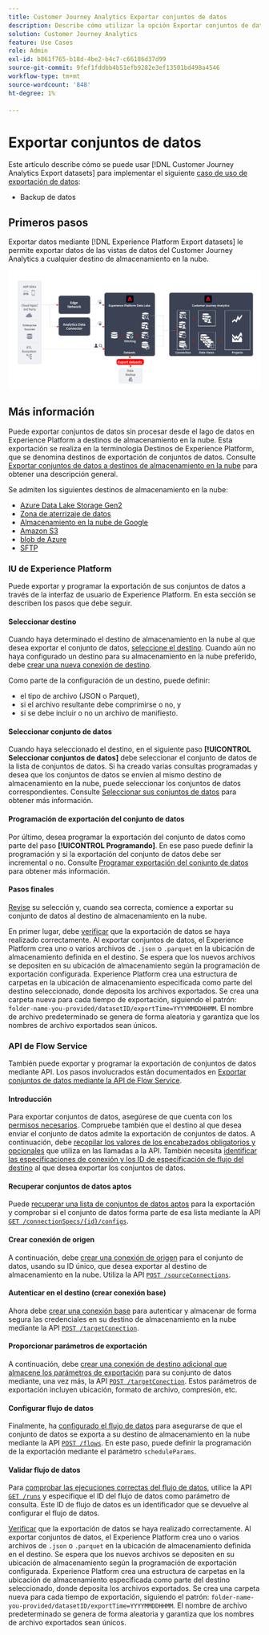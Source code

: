 ```yaml
---
title: Customer Journey Analytics Exportar conjuntos de datos
description: Describe cómo utilizar la opción Exportar conjuntos de datos para realizar copias de seguridad de los datos.
solution: Customer Journey Analytics
feature: Use Cases
role: Admin
exl-id: b861f765-b18d-4be2-b4c7-c66186d37d99
source-git-commit: 9fef1fddbb4b51efb9282e3ef13501bd498a4546
workflow-type: tm+mt
source-wordcount: '848'
ht-degree: 1%

---
```


# Exportar conjuntos de datos

Este artículo describe cómo se puede usar [!DNL Customer Journey Analytics Export datasets] para implementar el siguiente [caso de uso de exportación de datos](overview.md):

- Backup de datos

## Primeros pasos

Exportar datos mediante [!DNL Experience Platform Export datasets] le permite exportar datos de las vistas de datos del Customer Journey Analytics a cualquier destino de almacenamiento en la nube.

![extensión de BI](../assets/export-datasets.svg)

## Más información

Puede exportar conjuntos de datos sin procesar desde el lago de datos en Experience Platform a destinos de almacenamiento en la nube. Esta exportación se realiza en la terminología Destinos de Experience Platform, que se denomina destinos de exportación de conjuntos de datos. Consulte [Exportar conjuntos de datos a destinos de almacenamiento en la nube](https://experienceleague.adobe.com/es/docs/experience-platform/destinations/ui/activate/export-datasets) para obtener una descripción general.

Se admiten los siguientes destinos de almacenamiento en la nube:

- [Azure Data Lake Storage Gen2](https://experienceleague.adobe.com/es/docs/experience-platform/destinations/catalog/cloud-storage/adls-gen2)
- [Zona de aterrizaje de datos](https://experienceleague.adobe.com/es/docs/experience-platform/destinations/catalog/cloud-storage/data-landing-zone)
- [Almacenamiento en la nube de Google](https://experienceleague.adobe.com/es/docs/experience-platform/destinations/catalog/cloud-storage/google-cloud-storage)
- [Amazon S3](https://experienceleague.adobe.com/es/docs/experience-platform/destinations/catalog/cloud-storage/amazon-s3#changelog)
- [blob de Azure](https://experienceleague.adobe.com/es/docs/experience-platform/destinations/catalog/cloud-storage/azure-blob#changelog)
- [SFTP](https://experienceleague.adobe.com/es/docs/experience-platform/destinations/catalog/cloud-storage/sftp#changelog)


### IU de Experience Platform

Puede exportar y programar la exportación de sus conjuntos de datos a través de la interfaz de usuario de Experience Platform. En esta sección se describen los pasos que debe seguir.

#### Seleccionar destino

Cuando haya determinado el destino de almacenamiento en la nube al que desea exportar el conjunto de datos, [seleccione el destino](https://experienceleague.adobe.com/es/docs/experience-platform/destinations/ui/activate/export-datasets#select-destination). Cuando aún no haya configurado un destino para su almacenamiento en la nube preferido, debe [crear una nueva conexión de destino](https://experienceleague.adobe.com/es/docs/experience-platform/destinations/ui/connect-destination).

Como parte de la configuración de un destino, puede definir:

- el tipo de archivo (JSON o Parquet),
- si el archivo resultante debe comprimirse o no, y
- si se debe incluir o no un archivo de manifiesto.


#### Seleccionar conjunto de datos

Cuando haya seleccionado el destino, en el siguiente paso **[!UICONTROL Seleccionar conjuntos de datos]** debe seleccionar el conjunto de datos de la lista de conjuntos de datos. Si ha creado varias consultas programadas y desea que los conjuntos de datos se envíen al mismo destino de almacenamiento en la nube, puede seleccionar los conjuntos de datos correspondientes. Consulte [Seleccionar sus conjuntos de datos](https://experienceleague.adobe.com/es/docs/experience-platform/destinations/ui/activate/export-datasets#select-datasets) para obtener más información.

#### Programación de exportación del conjunto de datos

Por último, desea programar la exportación del conjunto de datos como parte del paso **[!UICONTROL Programando]**. En ese paso puede definir la programación y si la exportación del conjunto de datos debe ser incremental o no. Consulte [Programar exportación del conjunto de datos](https://experienceleague.adobe.com/es/docs/experience-platform/destinations/ui/activate/export-datasets#scheduling) para obtener más información.


#### Pasos finales

[Revise](https://experienceleague.adobe.com/es/docs/experience-platform/destinations/ui/activate/export-datasets#review) su selección y, cuando sea correcta, comience a exportar su conjunto de datos al destino de almacenamiento en la nube.

En primer lugar, debe [verificar](https://experienceleague.adobe.com/es/docs/experience-platform/destinations/ui/activate/export-datasets#verify) que la exportación de datos se haya realizado correctamente. Al exportar conjuntos de datos, el Experience Platform crea uno o varios archivos de `.json` o `.parquet` en la ubicación de almacenamiento definida en el destino. Se espera que los nuevos archivos se depositen en su ubicación de almacenamiento según la programación de exportación configurada. Experience Platform crea una estructura de carpetas en la ubicación de almacenamiento especificada como parte del destino seleccionado, donde deposita los archivos exportados. Se crea una carpeta nueva para cada tiempo de exportación, siguiendo el patrón: `folder-name-you-provided/datasetID/exportTime=YYYYMMDDHHMM`. El nombre de archivo predeterminado se genera de forma aleatoria y garantiza que los nombres de archivo exportados sean únicos.

### API de Flow Service

También puede exportar y programar la exportación de conjuntos de datos mediante API. Los pasos involucrados están documentados en [Exportar conjuntos de datos mediante la API de Flow Service](https://experienceleague.adobe.com/es/docs/experience-platform/destinations/api/export-datasets).

#### Introducción

Para exportar conjuntos de datos, asegúrese de que cuenta con los [permisos necesarios](https://experienceleague.adobe.com/es/docs/experience-platform/destinations/api/export-datasets#permissions). Compruebe también que el destino al que desea enviar el conjunto de datos admite la exportación de conjuntos de datos. A continuación, debe [recopilar los valores de los encabezados obligatorios y opcionales](https://experienceleague.adobe.com/es/docs/experience-platform/destinations/api/export-datasets#gather-values-headers) que utiliza en las llamadas a la API. También necesita [identificar las especificaciones de conexión y los ID de especificación de flujo del destino](https://experienceleague.adobe.com/es/docs/experience-platform/destinations/api/export-datasets#gather-connection-spec-flow-spec) al que desea exportar los conjuntos de datos.

#### Recuperar conjuntos de datos aptos

Puede [recuperar una lista de conjuntos de datos aptos](https://experienceleague.adobe.com/es/docs/experience-platform/destinations/api/export-datasets#retrieve-list-of-available-datasets) para la exportación y comprobar si el conjunto de datos forma parte de esa lista mediante la API [`GET /connectionSpecs/{id}/configs`](https://developer.adobe.com/experience-platform-apis/references/destinations/#tag/Configurations/operation/getDatasets).


#### Crear conexión de origen

A continuación, debe [crear una conexión de origen](https://experienceleague.adobe.com/es/docs/experience-platform/destinations/api/export-datasets#create-source-connection) para el conjunto de datos, usando su ID único, que desea exportar al destino de almacenamiento en la nube. Utiliza la API [`POST /sourceConnections`](https://developer.adobe.com/experience-platform-apis/references/destinations/#tag/Source-connections/operation/postSourceConnection).

#### Autenticar en el destino (crear conexión base)

Ahora debe [crear una conexión base](https://experienceleague.adobe.com/es/docs/experience-platform/destinations/api/export-datasets#create-base-connection) para autenticar y almacenar de forma segura las credenciales en su destino de almacenamiento en la nube mediante la API [`POST /targetConection`](https://developer.adobe.com/experience-platform-apis/references/destinations/#tag/Target-connections/operation/postTargetConnection).


#### Proporcionar parámetros de exportación

A continuación, debe [crear una conexión de destino adicional que almacene los parámetros de exportación](https://experienceleague.adobe.com/es/docs/experience-platform/destinations/api/export-datasets#create-target-connection) para su conjunto de datos mediante, una vez más, la API [`POST /targetConection`](https://developer.adobe.com/experience-platform-apis/references/destinations/#tag/Target-connections/operation/postTargetConnection). Estos parámetros de exportación incluyen ubicación, formato de archivo, compresión, etc.

#### Configurar flujo de datos

Finalmente, ha [configurado el flujo de datos](https://experienceleague.adobe.com/es/docs/experience-platform/destinations/api/export-datasets#create-dataflow) para asegurarse de que el conjunto de datos se exporta a su destino de almacenamiento en la nube mediante la API [`POST /flows`](https://developer.adobe.com/experience-platform-apis/references/destinations/#tag/Dataflows/operation/postFlow). En este paso, puede definir la programación de la exportación mediante el parámetro `scheduleParams`.

#### Validar flujo de datos

Para [comprobar las ejecuciones correctas del flujo de datos](https://experienceleague.adobe.com/es/docs/experience-platform/destinations/api/export-datasets#get-dataflow-runs), utilice la API [`GET /runs`](https://developer.adobe.com/experience-platform-apis/references/destinations/#tag/Dataflow-runs/operation/getFlowRuns) y especifique el ID del flujo de datos como parámetro de consulta. Este ID de flujo de datos es un identificador que se devuelve al configurar el flujo de datos.

[Verificar](https://experienceleague.adobe.com/es/docs/experience-platform/destinations/ui/activate/export-datasets#verify) que la exportación de datos se haya realizado correctamente. Al exportar conjuntos de datos, el Experience Platform crea uno o varios archivos de `.json` o `.parquet` en la ubicación de almacenamiento definida en el destino. Se espera que los nuevos archivos se depositen en su ubicación de almacenamiento según la programación de exportación configurada. Experience Platform crea una estructura de carpetas en la ubicación de almacenamiento especificada como parte del destino seleccionado, donde deposita los archivos exportados. Se crea una carpeta nueva para cada tiempo de exportación, siguiendo el patrón: `folder-name-you-provided/datasetID/exportTime=YYYYMMDDHHMM`. El nombre de archivo predeterminado se genera de forma aleatoria y garantiza que los nombres de archivo exportados sean únicos.
